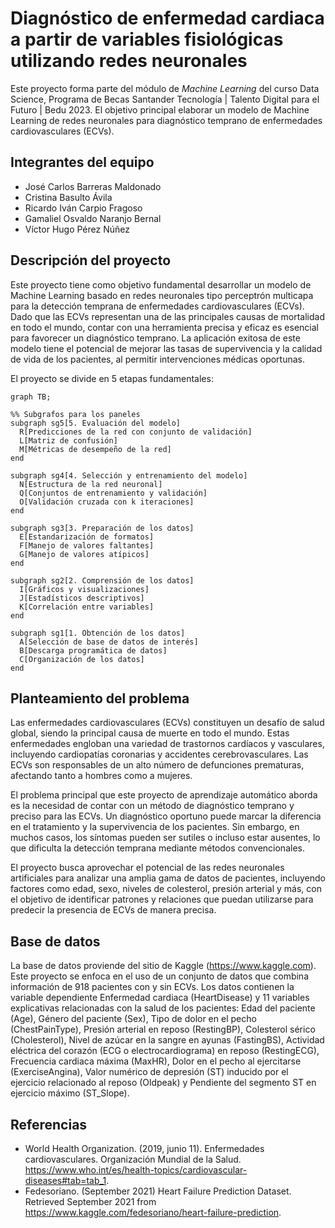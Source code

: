 # Diagnóstico de enfermedad cardiaca a partir de variables fisiológicas utilizando redes neuronales

Este proyecto forma parte del módulo de *Machine Learning* del curso Data Science, Programa de Becas Santander Tecnología | Talento Digital para el Futuro | Bedu 2023. El objetivo principal elaborar un modelo de Machine Learning de redes neuronales para diagnóstico temprano de enfermedades cardiovasculares (ECVs).

## Integrantes del equipo
* José Carlos Barreras Maldonado
* Cristina Basulto Ávila
* Ricardo Iván Carpio Fragoso
* Gamaliel Osvaldo Naranjo Bernal
* Víctor Hugo Pérez Núñez

## Descripción del proyecto 

Este proyecto tiene como objetivo fundamental desarrollar un modelo de Machine Learning basado en redes neuronales tipo perceptrón multicapa para la detección temprana de enfermedades cardiovasculares (ECVs). Dado que las ECVs representan una de las principales causas de mortalidad en todo el mundo, contar con una herramienta precisa y eficaz es esencial para favorecer un diagnóstico temprano. La aplicación exitosa de este modelo tiene el potencial de mejorar las tasas de supervivencia y la calidad de vida de los pacientes, al permitir intervenciones médicas oportunas. 

El proyecto se divide en 5 etapas fundamentales:

```mermaid
graph TB;

%% Subgrafos para los paneles
subgraph sg5[5. Evaluación del modelo]
  R[Predicciones de la red con conjunto de validación]
  L[Matriz de confusión]
  M[Métricas de desempeño de la red]
end

subgraph sg4[4. Selección y entrenamiento del modelo]
  N[Estructura de la red neuronal]
  Q[Conjuntos de entrenamiento y validación]
  O[Validación cruzada con k iteraciones]
end

subgraph sg3[3. Preparación de los datos]
  E[Estandarización de formatos]
  F[Manejo de valores faltantes]
  G[Manejo de valores atípicos]
end

subgraph sg2[2. Comprensión de los datos]
  I[Gráficos y visualizaciones]
  J[Estadísticos descriptivos]
  K[Correlación entre variables]
end

subgraph sg1[1. Obtención de los datos]
  A[Selección de base de datos de interés]
  B[Descarga programática de datos]
  C[Organización de los datos]
end
```

## Planteamiento del problema
Las enfermedades cardiovasculares (ECVs) constituyen un desafío de salud global, siendo la principal causa de muerte en todo el mundo. Estas enfermedades engloban una variedad de trastornos cardíacos y vasculares, incluyendo cardiopatías coronarias y accidentes cerebrovasculares. Las ECVs son responsables de un alto número de defunciones prematuras, afectando tanto a hombres como a mujeres.

El problema principal que este proyecto de aprendizaje automático aborda es la necesidad de contar con un método de diagnóstico temprano y preciso para las ECVs. Un diagnóstico oportuno puede marcar la diferencia en el tratamiento y la supervivencia de los pacientes. Sin embargo, en muchos casos, los síntomas pueden ser sutiles o incluso estar ausentes, lo que dificulta la detección temprana mediante métodos convencionales.

El proyecto busca aprovechar el potencial de las redes neuronales artificiales para analizar una amplia gama de datos de pacientes, incluyendo factores como edad, sexo, niveles de colesterol, presión arterial y más, con el objetivo de identificar patrones y relaciones que puedan utilizarse para predecir la presencia de ECVs de manera precisa.


## Base de datos
La base de datos proviende del sitio de Kaggle (https://www.kaggle.com). Este proyecto se enfoca en el uso de un conjunto de datos que combina información de 918 pacientes con y sin ECVs. Los datos contienen la variable dependiente Enfermedad cardiaca (HeartDisease) y 11 variables explicativas relacionadas con la salud de los pacientes: Edad del paciente (Age), Género del paciente (Sex), Tipo de dolor en el pecho (ChestPainType), Presión arterial en reposo (RestingBP), Colesterol sérico (Cholesterol), Nivel de azúcar en la sangre en ayunas (FastingBS), Actividad eléctrica del corazón (ECG o electrocardiograma) en reposo (RestingECG), Frecuencia cardiaca máxima (MaxHR), Dolor en el pecho al ejercitarse (ExerciseAngina), Valor numérico de depresión (ST) inducido por el ejercicio relacionado al reposo (Oldpeak) y Pendiente del segmento ST en ejercicio máximo (ST_Slope).


## Referencias
-	World Health Organization. (2019, junio 11). Enfermedades cardiovasculares. Organización Mundial de la Salud. https://www.who.int/es/health-topics/cardiovascular-diseases#tab=tab_1.
-	Fedesoriano. (September 2021) Heart Failure Prediction Dataset. Retrieved September 2021 from https://www.kaggle.com/fedesoriano/heart-failure-prediction.
